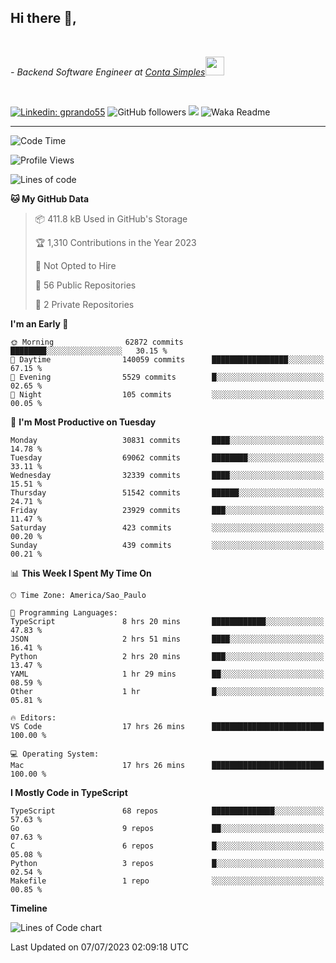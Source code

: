 <h2>Hi there  👋,</h2> </br>

<p><em>- Backend Software Engineer at <a href="https://contasimples.com">Conta Simples</a><img src="https://media.giphy.com/media/WUlplcMpOCEmTGBtBW/giphy.gif" width="30"> 
</em></p></br>


[![Linkedin: gprando55](https://img.shields.io/badge/-gprando55-blue?style=flat-square&logo=Linkedin&logoColor=white&link=https://www.linkedin.com/in/prandogabriel/)](https://www.linkedin.com/in/prandogabriel)
![GitHub followers](https://img.shields.io/github/followers/prandogabriel?label=Follow&style=social)
![](https://visitor-badge.glitch.me/badge?page_id=prandogabriel.prandogabriel)
![Waka Readme](https://github.com/prandogabriel/prandogabriel/workflows/Waka%20Readme/badge.svg)

---
<!--START_SECTION:waka-->
![Code Time](http://img.shields.io/badge/Code%20Time-2%2C491%20hrs%2038%20mins-blue)

![Profile Views](http://img.shields.io/badge/Profile%20Views-0-blue)

![Lines of code](https://img.shields.io/badge/From%20Hello%20World%20I%27ve%20Written-249.0%20million%20lines%20of%20code-blue)

**🐱 My GitHub Data** 

> 📦 411.8 kB Used in GitHub's Storage 
 > 
> 🏆 1,310 Contributions in the Year 2023
 > 
> 🚫 Not Opted to Hire
 > 
> 📜 56 Public Repositories 
 > 
> 🔑 2 Private Repositories 
 > 
**I'm an Early 🐤** 

```text
🌞 Morning                62872 commits       ████████░░░░░░░░░░░░░░░░░   30.15 % 
🌆 Daytime                140059 commits      █████████████████░░░░░░░░   67.15 % 
🌃 Evening                5529 commits        █░░░░░░░░░░░░░░░░░░░░░░░░   02.65 % 
🌙 Night                  105 commits         ░░░░░░░░░░░░░░░░░░░░░░░░░   00.05 % 
```
📅 **I'm Most Productive on Tuesday** 

```text
Monday                   30831 commits       ████░░░░░░░░░░░░░░░░░░░░░   14.78 % 
Tuesday                  69062 commits       ████████░░░░░░░░░░░░░░░░░   33.11 % 
Wednesday                32339 commits       ████░░░░░░░░░░░░░░░░░░░░░   15.51 % 
Thursday                 51542 commits       ██████░░░░░░░░░░░░░░░░░░░   24.71 % 
Friday                   23929 commits       ███░░░░░░░░░░░░░░░░░░░░░░   11.47 % 
Saturday                 423 commits         ░░░░░░░░░░░░░░░░░░░░░░░░░   00.20 % 
Sunday                   439 commits         ░░░░░░░░░░░░░░░░░░░░░░░░░   00.21 % 
```


📊 **This Week I Spent My Time On** 

```text
🕑︎ Time Zone: America/Sao_Paulo

💬 Programming Languages: 
TypeScript               8 hrs 20 mins       ████████████░░░░░░░░░░░░░   47.83 % 
JSON                     2 hrs 51 mins       ████░░░░░░░░░░░░░░░░░░░░░   16.41 % 
Python                   2 hrs 20 mins       ███░░░░░░░░░░░░░░░░░░░░░░   13.47 % 
YAML                     1 hr 29 mins        ██░░░░░░░░░░░░░░░░░░░░░░░   08.59 % 
Other                    1 hr                █░░░░░░░░░░░░░░░░░░░░░░░░   05.81 % 

🔥 Editors: 
VS Code                  17 hrs 26 mins      █████████████████████████   100.00 % 

💻 Operating System: 
Mac                      17 hrs 26 mins      █████████████████████████   100.00 % 
```

**I Mostly Code in TypeScript** 

```text
TypeScript               68 repos            ██████████████░░░░░░░░░░░   57.63 % 
Go                       9 repos             ██░░░░░░░░░░░░░░░░░░░░░░░   07.63 % 
C                        6 repos             █░░░░░░░░░░░░░░░░░░░░░░░░   05.08 % 
Python                   3 repos             █░░░░░░░░░░░░░░░░░░░░░░░░   02.54 % 
Makefile                 1 repo              ░░░░░░░░░░░░░░░░░░░░░░░░░   00.85 % 
```



**Timeline**

![Lines of Code chart](https://raw.githubusercontent.com/prandogabriel/prandogabriel/master/assets/bar_graph.png)


 Last Updated on 07/07/2023 02:09:18 UTC
<!--END_SECTION:waka-->
